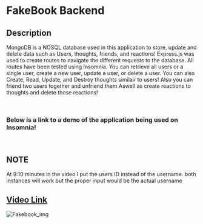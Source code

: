 # FakeBook Backend

 ## Description 
 MongoDB is a NOSQL database used in this application to store, update and delete data such as Users, thoughts, friends, and reactions! Express.js was used to create routes to navigate the different requests to the database.
 All routes have been tested using Insomnia. You can retrieve all users or a single user, create a new user, update a user, or delete a user.
 You can also Create, Read, Update, and Destroy thoughts similair to users! Also you can friend two users together and unfriend them Aswell
 as create reactions to thoughts and delete those reactions!
  
  <br>
  
  ### Below is a link to a demo of the application being used on Insomnia!
  
  <br>
  
  ## NOTE
  At 9:10 minutes in the video I put the users ID instead of the username. both instances will work but the proper input would be the actual
  username
  
 ## [Video Link](https://drive.google.com/file/d/1vQTXCjJH23u7JKlGjPljnGus1ViwLa4T/view?usp=sharing)
![Fakebook_img](https://user-images.githubusercontent.com/103873915/206605899-cf777776-24ac-4e67-bd24-5ef55c38cf4e.PNG)
